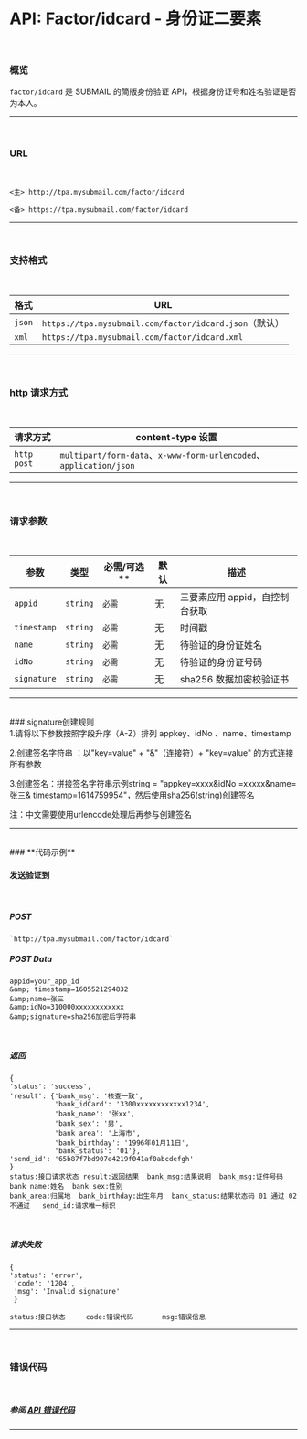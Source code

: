 

# API: Factor/idcard - 身份证二要素 
<br />

### **概览**
`factor/idcard` 是 SUBMAIL 的简版身份验证 API，根据身份证号和姓名验证是否为本人。

------
 <br />

### **URL**

 <br />

`<主> http://tpa.mysubmail.com/factor/idcard`

`<备> https://tpa.mysubmail.com/factor/idcard`

------

 <br />

### **支持格式**

 <br />

| **格式** | **URL**                                                |
| -------- | ------------------------------------------------------ |
| `json`   | `https://tpa.mysubmail.com/factor/idcard.json`（默认） |
| `xml`    | `https://tpa.mysubmail.com/factor/idcard.xml`          |

------

 <br />

### **http 请求方式**

 <br />

| **请求方式** | content-type 设置                                            |
| ------------ | ------------------------------------------------------------ |
| `http post`  | `multipart/form-data`、`x-www-form-urlencoded`、`application/json` |

------

 <br />

### **请求参数**

 <br />

| **参数**    | **类型** | **必需**/可选** | **默认** | **描述**                       |
| ----------- | -------- | --------------- | -------- | ------------------------------ |
| `appid`     | `string` | `必需`          | 无       | 三要素应用 appid，自控制台获取 |
| `timestamp` | `string` | `必需`          | 无       | 时间戳                         |
| `name`      | `string` | `必需`          | 无       | 待验证的身份证姓名             |
| `idNo`      | `string` | `必需`          | 无       | 待验证的身份证号码             |
| `signature` | `string` | `必需`          | 无       | sha256 数据加密校验证书        |

------

 <br />
### signature创建规则
 <br />
1.请将以下参数按照字段升序（A-Z）排列
   appkey、idNo 、name、timestamp

2.创建签名字符串 ：以"key=value"&nbsp;+&nbsp;"&amp;"（连接符）+&nbsp;"key=value"&nbsp;的方式连接所有参数

3.创建签名：拼接签名字符串示例string = "appkey=xxxx&amp;idNo =xxxxx&amp;name=张三&amp; timestamp=1614759954"，然后使用sha256(string)创建签名

注：中文需要使用urlencode处理后再参与创建签名

------
 <br />
###  **代码示例**

 <br />

#### 发送验证到

 <br />

##### POST

	`http://tpa.mysubmail.com/factor/idcard`



##### POST Data
```
appid=your_app_id
&amp; timestamp=1605521294832
&amp;name=张三
&amp;idNo=310000xxxxxxxxxxxx
&amp;signature=sha256加密后字符串
```
 <br />

##### 返回

```
{
'status': 'success',
'result': {'bank_msg': '核查一致',
		   'bank_idCard': '3300xxxxxxxxxxxx1234',
		   'bank_name': '张xx',
		   'bank_sex': '男',
		   'bank_area': '上海市',
		   'bank_birthday': '1996年01月11日',
		   'bank_status': '01'},
'send_id': '65b87f7bd907e4219f041af0abcdefgh'
}
status:接口请求状态 result:返回结果  bank_msg:结果说明  bank_msg:证件号码  bank_name:姓名  bank_sex:性别
bank_area:归属地  bank_birthday:出生年月  bank_status:结果状态码 01 通过 02 不通过   send_id:请求唯一标识
```

 <br />

##### 请求失败

```
{
'status': 'error',
 'code': '1204',
 'msg': 'Invalid signature'
 }

status:接口状态		code:错误代码		msg:错误信息
```

------

 <br />

### **错误代码**

 <br />

##### 参阅 [API 错误代码](https://www.mysubmail.com/documents/D5IFc4)



------